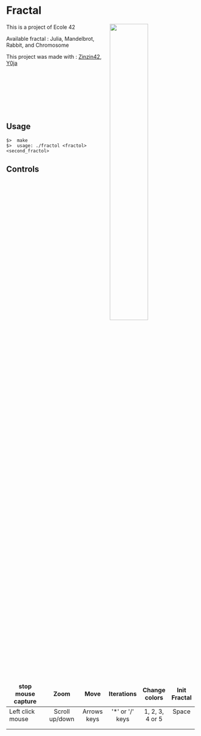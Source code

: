 # Fractal

<img align="right"  src="http://i.imgur.com/qVKmwPP.png" width="45%" />
This is a project of Ecole 42

Available fractal : Julia, Mandelbrot, Rabbit, and Chromosome


This project was made with : [Zinzin42](https://github.com/zinzin42), [Y0ja](https://github.com/y0ja)
<br /><br /><br /><br /><br /><br /><br /><br />
## Usage
	$>  make
	$>  usage: ./fractol <fractol> <second_fractol>

## Controls

<table widht="100%">
<thead>
<tr>
<td widht ="30%" height="60px" align="center" cellpadding="0">
<strong>stop mouse capture</strong>
</td>
<td widht ="14%" align="center" cellpadding="0">
<strong>Zoom</strong>
</td>
<td width="14%" align="center" cellpadding="0">
<strong>Move</strong>
</td>
<td width="14%" align="center" cellpadding="0">
<strong size="5">Iterations<strong></ins>
</td>
<td width="14%" align="center" cellpadding="0">
<strong>Change colors</strong>
</td>
<td width="14%" align="center" cellpadding="0">
<strong>Init Fractal</strong>
</td>
</tr>
</thead>
<tbody>
<tr>
<td valign="top" height="60px">Left click mouse</td>
<td valign="top" align="center">Scroll up/down</td>
<td valign="top" align="center">Arrows keys</td>
<td valign="top" align="center">'*' or '/' keys</td>
<td valign="top" align="center">1, 2, 3, 4 or 5</td>
<td valign="top" align="center">Space</td>
</tr>
</table>
</tbody>